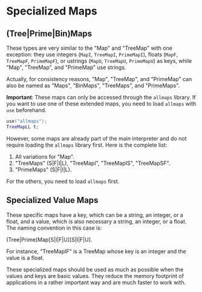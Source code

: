 # Specialized Maps

## (Tree|Prime|Bin)Maps

These types are very similar to the "Map" and "TreeMap" with one exception: they use integers (`MapI`, `TreeMapI`, `PrimeMapI`), floats (`MapF`, `TreeMapF`, `PrimeMapF`), or ustrings (`MapU`, `TreeMapU`, `PrimeMapU`) as keys, while "Map", "TreeMap", and "PrimeMap" use strings.

Actually, for consistency reasons, "Map", "TreeMap", and "PrimeMap" can also be named as "Maps", "BinMaps", "TreeMaps", and "PrimeMaps".

**Important**: These maps can only be accessed through the `allmaps` library. If you want to use one of these extended maps, you need to load `allmaps` with `use` beforehand.

```lua
use("allmaps");
TreeMapLL t;
```

However, some maps are already part of the main interpreter and do not require loading the `allmaps` library first. Here is the complete list:

1) All variations for "Map".
2) "TreeMaps" (S|F|I|L), "TreeMapI", "TreeMapIS", "TreeMapSF".
3) "PrimeMaps" (S|F|I|L).

For the others, you need to load `allmaps` first.

## Specialized Value Maps

These specific maps have a key, which can be a string, an integer, or a float, and a value, which is also necessary a string, an integer, or a float. The naming convention in this case is:

(Tree|Prime)Map[S|I|F|U][S|I|F|U].

For instance, "TreeMapIF" is a TreeMap whose key is an integer and the value is a float.

These specialized maps should be used as much as possible when the values and keys are basic values. They reduce the memory footprint of applications in a rather important way and are much faster to work with.